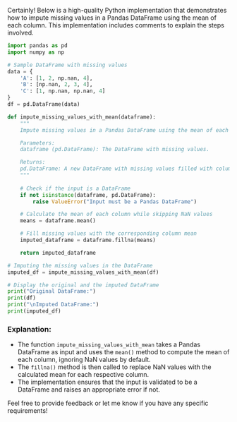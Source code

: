 Certainly! Below is a high-quality Python implementation that demonstrates how to impute missing values in a Pandas DataFrame using the mean of each column. This implementation includes comments to explain the steps involved.

```python
import pandas as pd
import numpy as np

# Sample DataFrame with missing values
data = {
    'A': [1, 2, np.nan, 4],
    'B': [np.nan, 2, 3, 4],
    'C': [1, np.nan, np.nan, 4]
}
df = pd.DataFrame(data)

def impute_missing_values_with_mean(dataframe):
    """
    Impute missing values in a Pandas DataFrame using the mean of each column.

    Parameters:
    dataframe (pd.DataFrame): The DataFrame with missing values.

    Returns:
    pd.DataFrame: A new DataFrame with missing values filled with column means.
    """
    
    # Check if the input is a DataFrame
    if not isinstance(dataframe, pd.DataFrame):
        raise ValueError("Input must be a Pandas DataFrame")

    # Calculate the mean of each column while skipping NaN values
    means = dataframe.mean()

    # Fill missing values with the corresponding column mean
    imputed_dataframe = dataframe.fillna(means)

    return imputed_dataframe

# Imputing the missing values in the DataFrame
imputed_df = impute_missing_values_with_mean(df)

# Display the original and the imputed DataFrame
print("Original DataFrame:")
print(df)
print("\nImputed DataFrame:")
print(imputed_df)
```

### Explanation:
- The function `impute_missing_values_with_mean` takes a Pandas DataFrame as input and uses the `mean()` method to compute the mean of each column, ignoring NaN values by default.
- The `fillna()` method is then called to replace NaN values with the calculated mean for each respective column.
- The implementation ensures that the input is validated to be a DataFrame and raises an appropriate error if not.

Feel free to provide feedback or let me know if you have any specific requirements!